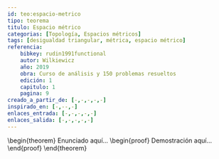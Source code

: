 ```yaml
---
id: teo:espacio-metrico
tipo: teorema
titulo: Espacio métrico
categorias: [Topología, Espacios métricos]
tags: [desigualdad triangular, métrica, espacio métrico]
referencia:
    bibkey: rudin1991functional 
    autor: Wilkiewicz
    año: 2019
    obra: Curso de análisis y 150 problemas resueltos
    edición: 1
    capitulo: 1
    pagina: 9   
creado_a_partir_de: [-,-,-,-,-]
inspirado_en: [-,--,-]
enlaces_entrada: [-,-,-,-,-]
enlaces_salida: [-,-,-,-,-]
---
```

\begin{theorem}
Enunciado aquí...
\begin{proof}
Demostración aquí...
\end{proof}
\end{theorem}

